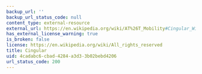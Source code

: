 ```yaml
---
backup_url: ''
backup_url_status_code: null
content_type: external-resource
external_url: https://en.wikipedia.org/wiki/AT%26T_Mobility#Cingular_Wireless
has_external_license_warning: true
is_broken: false
license: https://en.wikipedia.org/wiki/All_rights_reserved
title: Cingular
uid: 4cadabc6-cbad-4284-a3d3-3b02bebd4206
url_status_code: 200
---
```

